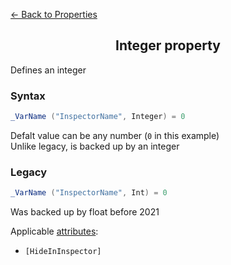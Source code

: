 [<- Back to Properties](./About.md)

<h2 align = "center">Integer property</h2>

Defines an integer
### Syntax
```C#
_VarName ("InspectorName", Integer) = 0
```
Defalt value can be any number (```0``` in this example)  
Unlike legacy, is backed up by an integer

### Legacy
```C#
_VarName ("InspectorName", Int) = 0
```
Was backed up by float before 2021

Applicable [attributes](../Attributes/About.md):

- ```[HideInInspector]```